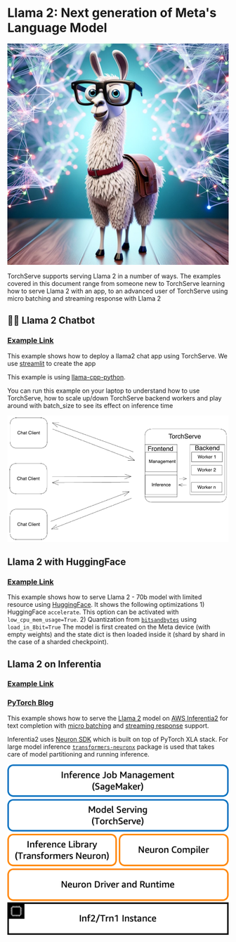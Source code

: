 # Llama 2: Next generation of Meta's Language Model
![Llama 2](./images/llama.png)

TorchServe supports serving Llama 2 in a number of ways. The examples covered in this document range from someone new to TorchServe learning how to serve Llama 2 with an app, to an advanced user of TorchServe using micro batching and streaming response with Llama 2

## 🦙💬 Llama 2 Chatbot

### [Example Link](https://github.com/pytorch/serve/tree/master/examples/LLM/llama2/chat_app)

This example shows how to deploy a llama2 chat app using TorchServe.
We use [streamlit](https://github.com/streamlit/streamlit) to create the app

This example is  using [llama-cpp-python](https://github.com/abetlen/llama-cpp-python).

You can run this example on your laptop to understand how to use TorchServe, how to scale up/down TorchServe backend workers and play around with batch_size to see its effect on inference time

![Chatbot Architecture](./chat_app/screenshots/architecture.png)

## Llama 2 with HuggingFace

### [Example Link](https://github.com/pytorch/serve/tree/master/examples/large_models/Huggingface_accelerate/llama2)

This example shows how to serve Llama 2 - 70b model with limited resource using [HuggingFace](https://huggingface.co/meta-llama/Llama-2-70b-chat-hf). It shows the following optimizations
    1) HuggingFace `accelerate`. This option can be activated with `low_cpu_mem_usage=True`.
    2) Quantization from [`bitsandbytes`](https://github.com/TimDettmers/bitsandbytes)  using `load_in_8bit=True`
The model is first created on the Meta device (with empty weights) and the state dict is then loaded inside it (shard by shard in the case of a sharded checkpoint).

## Llama 2 on Inferentia

### [Example Link](https://github.com/pytorch/serve/tree/master/examples/large_models/inferentia2/llama2)

### [PyTorch Blog](https://pytorch.org/blog/high-performance-llama/)

This example shows how to serve the [Llama 2](https://huggingface.co/meta-llama) model on [AWS Inferentia2](https://aws.amazon.com/ec2/instance-types/inf2/) for text completion with [micro batching](https://github.com/pytorch/serve/tree/96450b9d0ab2a7290221f0e07aea5fda8a83efaf/examples/micro_batching) and [streaming response](https://github.com/pytorch/serve/blob/96450b9d0ab2a7290221f0e07aea5fda8a83efaf/docs/inference_api.md#curl-example-1) support.

Inferentia2 uses [Neuron SDK](https://aws.amazon.com/machine-learning/neuron/) which is built on top of PyTorch XLA stack. For large model inference [`transformers-neuronx`](https://github.com/aws-neuron/transformers-neuronx) package is used that takes care of model partitioning and running inference.

![Inferntia 2 Software Stack](./images/software_stack_inf2.jpg)

